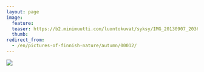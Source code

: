```yaml
---
layout: page
image:
  feature:
  teaser: https://b2.minimuutti.com/luontokuvat/syksy/IMG_20130907_203650-245px.jpg
  thumb:
redirect_from:
  - /en/pictures-of-finnish-nature/autumn/00012/
---
```


![](https://b2.minimuutti.com/luontokuvat/syksy/IMG_20130907_203650-800px.jpg)
